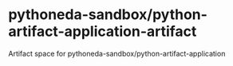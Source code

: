 # pythoneda-sandbox/python-artifact-application-artifact

Artifact space for pythoneda-sandbox/python-artifact-application
